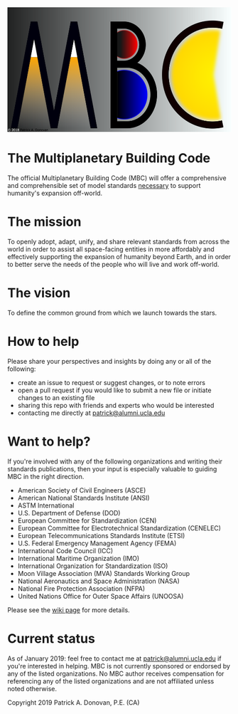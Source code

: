 <img src="https://github.com/Engineer1119/space-bc/blob/master/LOGO4%20png.png" width="538" height="280" />

# The Multiplanetary Building Code
The official Multiplanetary Building Code (MBC) will offer a comprehensive and comprehensible set of model standards [necessary](https://github.com/Engineer1119/space-bc/wiki) to support humanity's expansion off-world.

# The mission
To openly adopt, adapt, unify, and share relevant standards from across the world in order to assist all space-facing entities in more affordably and effectively supporting the expansion of humanity beyond Earth, and in order to better serve the needs of the people who will live and work off-world.

# The vision
To define the common ground from which we launch towards the stars.

# How to help
Please share your perspectives and insights by doing any or all of the following:
- create an issue to request or suggest changes, or to note errors
- open a pull request if you would like to submit a new file or initiate changes to an existing file
- sharing this repo with friends and experts who would be interested
- contacting me directly at patrick@alumni.ucla.edu 

# Want to help?
If you're involved with any of the following organizations and writing their standards publications, then your input is especially valuable to guiding MBC in the right direction.
- American Society of Civil Engineers (ASCE)
- American National Standards Institute (ANSI)
- ASTM International
- U.S. Department of Defense (DOD)
- European Committee for Standardization (CEN)
- European Committee for Electrotechnical Standardization (CENELEC)
- European Telecommunications Standards Institute (ETSI)
- U.S. Federal Emergency Management Agency (FEMA) 
- International Code Council (ICC)
- International Maritime Organization (IMO)
- International Organization for Standardization (ISO)
- Moon Village Association (MVA) Standards Working Group
- National Aeronautics and Space Administration (NASA)
- National Fire Protection Association (NFPA)
- United Nations Office for Outer Space Affairs (UNOOSA)

Please see the [wiki page](https://github.com/Engineer1119/space-bc/wiki/Who-can-help%3F) for more details.

# Current status
As of January 2019: feel free to contact me at patrick@alumni.ucla.edu if you're interested in helping. MBC is not currently sponsored or endorsed by any of the listed organizations. No MBC author receives compensation for referencing any of the listed organizations and are not affiliated unless noted otherwise.

Copyright 2019 Patrick A. Donovan, P.E. (CA)

